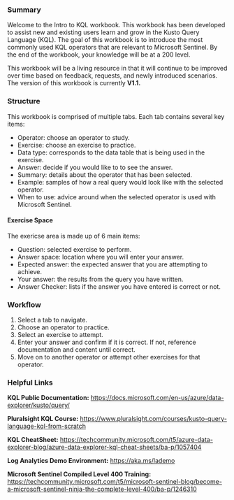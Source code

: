 ### Summary
Welcome to the Intro to KQL workbook. This workbook has been developed to assist new and existing users learn and grow in the Kusto Query Language (KQL). The goal of this workbook is to introduce the most commonly used KQL operators that are relevant to Microsoft Sentinel. By the end of the workbook, your knowledge will be at a 200 level. </br>

This workbook will be a living resource in that it will continue to be improved over time based on feedback, requests, and newly introduced scenarios. The version of this workbook is currently <b>V1.1.</b>
</p>

### Structure
This workbook is comprised of multiple tabs. Each tab contains several key items:
- Operator: choose an operator to study.
- Exercise: choose an exercise to practice.
- Data type: corresponds to the data table that is being used in the exercise.
- Answer: decide if you would like to to see the answer.
- Summary: details about the operator that has been selected.
- Example: samples of how a real query would look like with the selected operator.
- When to use: advice around when the selected operator is used with Microsoft Sentinel.

#### Exercise Space
The exericse area is made up of 6 main items:
- Question: selected exercise to perform.
- Answer space: location where you will enter your answer.
- Expected answer: the expected answer that you are attempting to achieve.
- Your answer: the results from the query you have written.
- Answer Checker: lists if the answer you have entered is correct or not.

### Workflow

1. Select a tab to navigate.
2. Choose an operator to practice.
3. Select an exercise to attempt.
4. Enter your answer and confirm if it is correct. If not, reference documentation and content until correct.
5. Move on to another operator or attempt other exercises for that operator.

### Helpful Links

**KQL Public Documentation:** https://docs.microsoft.com/en-us/azure/data-explorer/kusto/query/

**Pluralsight KQL Course:** https://www.pluralsight.com/courses/kusto-query-language-kql-from-scratch

**KQL CheatSheet:** https://techcommunity.microsoft.com/t5/azure-data-explorer-blog/azure-data-explorer-kql-cheat-sheets/ba-p/1057404

**Log Analytics Demo Environment:** https://aka.ms/lademo

**Microsoft Sentinel Compiled Level 400 Training:** https://techcommunity.microsoft.com/t5/microsoft-sentinel-blog/become-a-microsoft-sentinel-ninja-the-complete-level-400/ba-p/1246310
